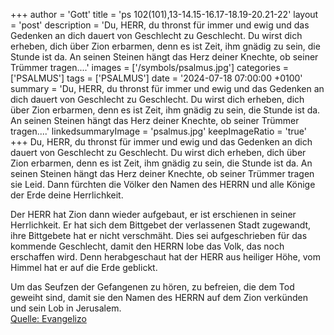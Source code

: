 +++
author = 'Gott'
title = 'ps 102(101),13-14.15-16.17-18.19-20.21-22'
layout = 'post'
description = 'Du, HERR, du thronst für immer und ewig und das Gedenken an dich dauert von Geschlecht zu Geschlecht. Du wirst dich erheben, dich über Zion erbarmen, denn es ist Zeit, ihm gnädig zu sein, die Stunde ist da. An seinen Steinen hängt das Herz deiner Knechte, ob seiner Trümmer tragen....'
images = ['/symbols/psalmus.jpg']
categories = ['PSALMUS']
tags = ['PSALMUS']
date = '2024-07-18 07:00:00 +0100'
summary = 'Du, HERR, du thronst für immer und ewig und das Gedenken an dich dauert von Geschlecht zu Geschlecht. Du wirst dich erheben, dich über Zion erbarmen, denn es ist Zeit, ihm gnädig zu sein, die Stunde ist da. An seinen Steinen hängt das Herz deiner Knechte, ob seiner Trümmer tragen....'
linkedsummaryImage = 'psalmus.jpg'
keepImageRatio = 'true'
+++
Du, HERR, du thronst für immer und ewig und das Gedenken an dich dauert von Geschlecht zu Geschlecht.
Du wirst dich erheben, dich über Zion erbarmen, denn es ist Zeit, ihm gnädig zu sein, die Stunde ist da.
An seinen Steinen hängt das Herz deiner Knechte, ob seiner Trümmer tragen sie Leid.<!--more-->
Dann fürchten die Völker den Namen des HERRN und alle Könige der Erde deine Herrlichkeit.

Der HERR hat Zion dann wieder aufgebaut, er ist erschienen in seiner Herrlichkeit.
Er hat sich dem Bittgebet der verlassenen Stadt zugewandt, ihre Bittgebete hat er nicht verschmäht.
Dies sei aufgeschrieben für das kommende Geschlecht, damit den HERRN lobe das Volk, das noch erschaffen wird.
Denn herabgeschaut hat der HERR aus heiliger Höhe, vom Himmel hat er auf die Erde geblickt.

Um das Seufzen der Gefangenen zu hören, zu befreien, die dem Tod geweiht sind,
damit sie den Namen des HERRN auf dem Zion verkünden und sein Lob in Jerusalem.<br> [Quelle: Evangelizo](https://evangeliumtagfuertag.org/DE/gospel)